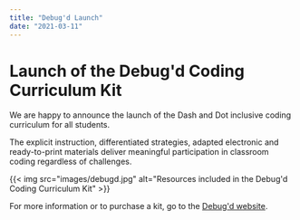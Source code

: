 ```yaml
---
title: "Debug'd Launch"
date: "2021-03-11"
---
```


# Launch of the Debug'd Coding Curriculum Kit

We are happy to announce the launch of the Dash and Dot inclusive coding curriculum for all students.

The explicit instruction, differentiated strategies, adapted electronic and ready-to-print materials deliver meaningful participation in classroom coding regardless of challenges.

{{< img src="images/debugd.jpg" alt="Resources included in the Debug'd Coding Curriculum Kit" >}}

For more information or to purchase a kit, go to the [Debug'd website](https://www.bridges-canada.com/pages/debugd-coding-curriculum).
